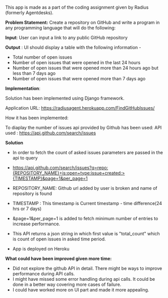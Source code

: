 This app is made as a part of the coding assignment given by Radius (formerly Agentdesks).

**Problem Statement:** 
Create a repository on GitHub and write a program in any programming language that will do the following: 

**Input**: User can input a link to any public GitHub repository

**Output** : UI should display a table with the following information -

- Total number of open issues
- Number of open issues that were opened in the last 24 hours
- Number of open issues that were opened more than 24 hours ago but less than 7 days ago
- Number of open issues that were opened more than 7 days ago 

**Implementation**:

Solution has been implemented using Django framework.

Application URL: https://radiusagent.herokuapp.com/FindGitHubIssues/

How it has been implemented:

To diaplay the number of issues api provided by Github has been used:
API used : https://api.github.com/search/issues

**Solution**
- In order to fetch the count of asked issues parameters are passed in the api to query
- https://api.github.com/search/issues?q=repo:{REPOSITORY_NAME}+is:open+type:issue+created:>{TIMESTAMP}&page=1&per_page=1
- REPOSITORY_NAME: Github url added by user is broken and name of repository is found
- TIMESTAMP      : This timestamp is Current timestamp - time difference(24 hrs or 7 days)
- &page=1&per_page=1 is added to fetch minimum number of entries to increase performance.
- This API returns a json string in which first value is "total_count" which is count of open issues in asked time period.

- App is deployed on Heroku

**What could have been improved given more time:**
- Did not explore the github API in detail. There might be ways to improve performance during API calls.
- I might have missed some error handling during api calls. It could be done in a better way covering more cases of failure.
- I could have worked more on UI part and made it more appealing.


